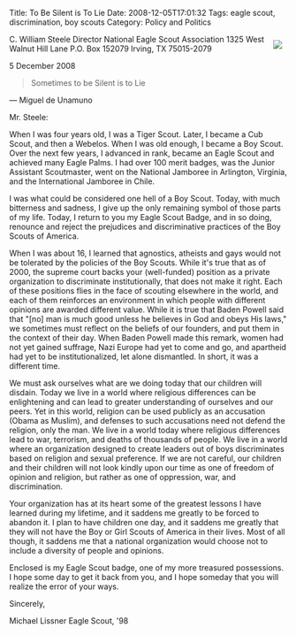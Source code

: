 Title: To Be Silent is To Lie
Date: 2008-12-05T17:01:32
Tags: eagle scout, discrimination, boy scouts
Category: Policy and Politics

<img src="http://michaeljaylissner.com/files/images/DSC00976%20(Modified)%20(copy)%20(Modified).JPG" style="float: right; padding: 10px">C. William Steele
Director
National Eagle Scout Association
1325 West Walnut Hill Lane
P.O. Box 152079
Irving, TX 75015-2079

5 December 2008

> Sometimes to be Silent is to Lie

&mdash;&nbsp;Miguel de Unamuno

Mr. Steele:

When I was four years old, I was a Tiger Scout. Later, I became a Cub Scout,
 and then a Webelos. When I was old enough, I became a Boy Scout. Over the 
 next few years, I advanced in rank, became an Eagle Scout and achieved many
  Eagle Palms. I had over 100 merit badges, was the Junior Assistant 
  Scoutmaster, went on the National Jamboree in Arlington, Virginia, 
  and the International Jamboree in Chile. 

I was what could be considered one hell of a Boy Scout. Today, 
with much bitterness and sadness, I give up the only remaining symbol of 
those parts of my life. Today, I return to you my Eagle Scout Badge, 
and in so doing, renounce and reject the prejudices and discriminative 
practices of the Boy Scouts of America.

When I was about 16, I learned that agnostics, atheists and gays would not 
be tolerated by the policies of the Boy Scouts. While it's true that as of 
2000, the supreme court backs your (well-funded) position as a private 
organization to discriminate institutionally, that does not make it right. 
Each of these positions flies in the face of scouting elsewhere in the 
world, and each of them reinforces an environment in which people with 
different opinions are awarded different value. While it is true that Baden 
Powell said that "[no] man is much good unless he believes in God and obeys 
His laws," we sometimes must reflect on the beliefs of our founders, 
and put them in the context of their day. When Baden Powell made this 
remark, women had not yet gained suffrage, Nazi Europe had yet to come and 
go, and apartheid had yet to be institutionalized, let alone dismantled. In 
short, it was a different time.

We must ask ourselves what are we doing today that our children will disdain.
Today we live in a world where religious differences can be enlightening 
and can lead to greater understanding of ourselves and our peers. Yet in 
this world, religion can be used publicly as an accusation (Obama as Muslim),
and defenses to such accusations need not defend the religion, 
only the man. We live in a world today where religious differences lead to 
war, terrorism, and deaths of thousands of people. We live in a world where 
an organization designed to create leaders out of boys discriminates based 
on religion and sexual preference. If we are not careful, 
our children and their children will not look kindly upon our time as one of
freedom of opinion and religion, but rather as one of oppression, war, 
and discrimination.

Your organization has at its heart some of the greatest lessons I have 
learned during my lifetime, and it saddens me greatly to be forced to 
abandon it. I plan to have children one day, and it saddens me greatly that
they will not have the Boy or Girl Scouts of America in their lives. Most 
of all though, it saddens me that a national organization would choose not 
to include a diversity of people and opinions. 

Enclosed is my Eagle Scout badge, one of my more treasured possessions. I 
hope some day to get it back from you, and I hope someday that you will 
realize the error of your ways.

Sincerely, 


Michael Lissner
Eagle Scout, '98
